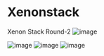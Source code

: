 # Xenonstack
Xenon Stack Round-2
![image](https://user-images.githubusercontent.com/75887589/191297478-6955c7cb-1ceb-4c42-afd6-f4b9c03e71e0.png)

![image](https://user-images.githubusercontent.com/75887589/191297570-656fe630-7159-49a9-9d78-6997a216cd99.png)
![image](https://user-images.githubusercontent.com/75887589/191297628-3612dfd0-8667-469e-8963-479f40758a4c.png)
![image](https://user-images.githubusercontent.com/75887589/191297744-df1ee65d-7faf-47c9-8484-ce90d7420c44.png)


